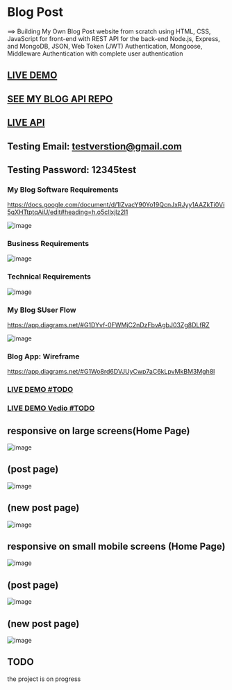 

# Blog Post
==> Building My Own Blog Post website from scratch using HTML, CSS, JavaScript for front-end with REST API for the back-end 
Node.js, Express, and MongoDB, JSON, Web Token (JWT) Authentication, Mongoose, Middleware Authentication with complete user authentication


##  <a href="https://saddamarbaa-blog.netlify.app/">LIVE DEMO</a>


##  <a href="https://github.com/saddamarbaa/blog-api">SEE MY BLOG API REPO</a>
 
 
 ## <a href="https://blog-post-api-sadam.herokuapp.com">LIVE API</a>


##   Testing Email:      testverstion@gmail.com
##   Testing Password:    12345test



### My Blog Software Requirements
https://docs.google.com/document/d/1lZvacY90Yo19QcnJxRJyy1AAZkTi0Vi5qXHTtptqAiU/edit#heading=h.o5cllxjlz2l1

![image](https://user-images.githubusercontent.com/51326421/111891042-f857f580-8a21-11eb-8bb9-310f0c666f91.png)

### Business Requirements

![image](https://user-images.githubusercontent.com/51326421/111891112-b4192500-8a22-11eb-92e9-20854d336b57.png)



### Technical Requirements

![image](https://user-images.githubusercontent.com/51326421/111891149-33a6f400-8a23-11eb-9f98-bea822a938f3.png)



### My Blog SUser Flow
https://app.diagrams.net/#G1DYvf-0FWMjC2nDzFbvAgbJ03Zg8DLfRZ

![image](https://user-images.githubusercontent.com/51326421/111890990-5b955800-8a21-11eb-89db-3f552bd8f7ff.png)


### Blog App: Wireframe
https://app.diagrams.net/#G1Wo8rd6DVJUyCwp7aC6kLpvMkBM3Mgh8l


### <a href="">LIVE DEMO #TODO</a>

 
### <a href="https://www.loom.com/share/23484b8752184488857fe986326fffea">LIVE DEMO Vedio #TODO</a>
 
 

## responsive on large screens(Home Page)

![image](https://user-images.githubusercontent.com/51326421/111890002-23d5e280-8a18-11eb-8a77-997c06e77ef0.png)


## (post page)

![image](https://user-images.githubusercontent.com/51326421/111890083-ed4c9780-8a18-11eb-8a38-f4c52aa98514.png)



## (new post page)

![image](https://user-images.githubusercontent.com/51326421/111890191-c17de180-8a19-11eb-9ddf-08f49166a7ef.png)


## responsive on small mobile screens (Home Page)

![image](https://user-images.githubusercontent.com/51326421/111890048-a199ee00-8a18-11eb-9473-4ad3854f1516.png)


## (post page)

![image](https://user-images.githubusercontent.com/51326421/111890141-53391f00-8a19-11eb-821d-a83a60b23b6c.png)



## (new post page)

![image](https://user-images.githubusercontent.com/51326421/111890234-233e4b80-8a1a-11eb-987f-716c9aebee8d.png)


## TODO
the project is on progress 



